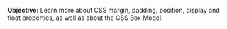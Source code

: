 **Objective:** Learn more about CSS margin, padding, position, display and float properties, as well as about the CSS Box Model.

